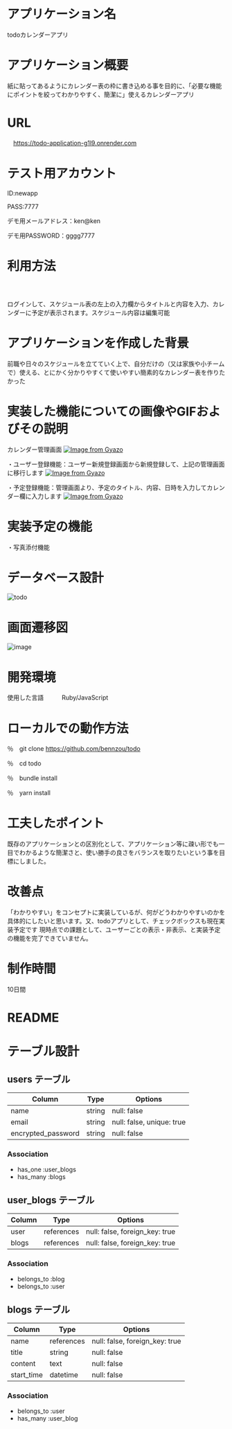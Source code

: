 # アプリケーション名　　　　　	
todoカレンダーアプリ

# アプリケーション概要　　　　
紙に貼ってあるようにカレンダー表の枠に書き込める事を目的に、「必要な機能にポイントを絞ってわかりやすく、簡潔に」使えるカレンダーアプリ

# URL	
　https://todo-application-g1l9.onrender.com

# テスト用アカウント　　　　　　　　
ID:newapp

PASS:7777

デモ用メールアドレス：ken@ken

デモ用PASSWORD：gggg7777

# 利用方法	　　　　　　　　　　　　　　　　　
ログインして、スケジュール表の左上の入力欄からタイトルと内容を入力、カレンダーに予定が表示されます。スケジュール内容は編集可能

# アプリケーションを作成した背景
前職や日々のスケジュールを立てていく上で、自分だけの（又は家族や小チームで）使える、とにかく分かりやすくて使いやすい簡素的なカレンダー表を作りたかった

# 実装した機能についての画像やGIFおよびその説明

カレンダー管理画面
[![Image from Gyazo](https://i.gyazo.com/337fa3e51160365359ce0a01c7e888be.gif)](https://gyazo.com/337fa3e51160365359ce0a01c7e888be)

・ユーザー登録機能：ユーザー新規登録画面から新規登録して、上記の管理画面に移行します
[![Image from Gyazo](https://i.gyazo.com/ae300f5bcd5c7dc9abcb915c721be5bd.gif)](https://gyazo.com/ae300f5bcd5c7dc9abcb915c721be5bd)

・予定登録機能：管理画面より、予定のタイトル、内容、日時を入力してカレンダー欄に入力します
[![Image from Gyazo](https://i.gyazo.com/c5983a9aff43a6e2e853a68aca323989.gif)](https://gyazo.com/c5983a9aff43a6e2e853a68aca323989)
# 実装予定の機能	

・写真添付機能

# データベース設計	
![todo](https://github.com/bennzou/todo/assets/154778086/8b3e3507-bbae-4f1d-a3fc-80906efe3a9b)


# 画面遷移図	
![image](https://github.com/bennzou/todo/assets/154778086/08135d6e-08ec-4d2c-bab8-64684c344ef6)


# 開発環境	
使用した言語　　　Ruby/JavaScript

# ローカルでの動作方法
％　git clone https://github.com/bennzou/todo

％　cd todo

％　bundle install

％　yarn install


# 工夫したポイント	
既存のアプリケーションとの区別化として、アプリケーション等に疎い形でも一目でわかるような簡潔さと、使い勝手の良さをバランスを取りたいという事を目標にしました。

# 改善点	　　
「わかりやすい」をコンセプトに実装しているが、何がどうわかりやすいのかを具体的にしたいと思います。又、todoアプリとして、チェックボックスも現在実装予定です
現時点での課題として、ユーザーごとの表示・非表示、と実装予定の機能を完了できていません。

# 制作時間	
10日間

# README

# テーブル設計

## users テーブル

| Column             | Type   | Options     |
| ------------------ | ------ | ----------- |
| name               | string | null: false |
| email              | string | null: false, unique: true |
| encrypted_password | string | null: false |

### Association

- has_one :user_blogs
- has_many :blogs

## user_blogs テーブル

| Column    | Type       | Options                        |
| ------    | ---------- | ------------------------------ |
| user      | references | null: false, foreign_key: true |
| blogs     | references | null: false, foreign_key: true |


### Association

- belongs_to :blog
- belongs_to :user


## blogs テーブル

| Column     | Type       | Options                        |
| -------    | ---------- | ------------------------------ |
| name       | references | null: false, foreign_key: true |
| title      | string     | null: false                    |
| content    | text       | null: false                    |
| start_time | datetime   | null: false                    |

### Association
- belongs_to :user
- has_many :user_blog

